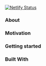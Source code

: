 [![Netlify Status](https://api.netlify.com/api/v1/badges/3076d186-76e5-4e36-a3a0-b05d12a52b0e/deploy-status)](https://app.netlify.com/sites/covid-data-ng/deploys)

### About


### Motivation


### Getting started


### Built With
